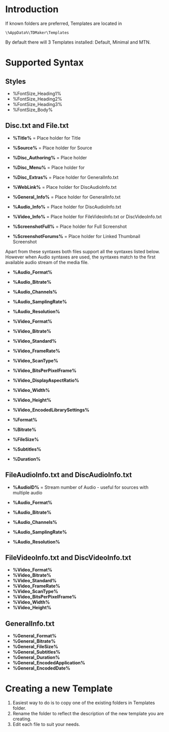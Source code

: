 

# Introduction #

If known folders are preferred, Templates are located in
```
\%AppData%\TDMaker\Templates
```

By default there will 3 Templates installed: Default, Minimal and MTN.

# Supported Syntax #

## Styles ##

  * %FontSize\_Heading1%
  * %FontSize\_Heading2%
  * %FontSize\_Heading3%
  * %FontSize\_Body%

## Disc.txt and File.txt ##

  * **%Title%** = Place holder for Title
  * **%Source%** = Place holder for Source
  * **%Disc\_Authoring%** = Place holder
  * **%Disc\_Menu%** = Place holder for
  * **%Disc\_Extras%** = Place holder for GeneralInfo.txt
  * **%WebLink%** = Place holder for DiscAudioInfo.txt

  * **%General\_Info%** = Place holder for GeneralInfo.txt
  * **%Audio\_Info%** = Place holder for DiscAudioInfo.txt
  * **%Video\_Info%** = Place holder for FileVideoInfo.txt or DiscVideoInfo.txt

  * **%ScreenshotFull%** = Place holder for Full Screenshot
  * **%ScreenshotForums%** = Place holder for Linked Thumbnail Screenshot

Apart from these syntaxes both files support all the syntaxes listed below. However when Audio syntaxes are used, the syntaxes match to the first available audio stream of the media file.

  * **%Audio\_Format%**
  * **%Audio\_Bitrate%**
  * **%Audio\_Channels%**
  * **%Audio\_SamplingRate%**
  * **%Audio\_Resolution%**

  * **%Video\_Format%**
  * **%Video\_Bitrate%**
  * **%Video\_Standard%**
  * **%Video\_FrameRate%**
  * **%Video\_ScanType%**
  * **%Video\_BitsPerPixelFrame%**
  * **%Video\_DisplayAspectRatio%**
  * **%Video\_Width%**
  * **%Video\_Height%**
  * **%Video\_EncodedLibrarySettings%**

  * **%Format%**
  * **%Bitrate%**
  * **%FileSize%**
  * **%Subtitles%**
  * **%Duration%**

## FileAudioInfo.txt and DiscAudioInfo.txt ##

  * **%AudioID%** = Stream number of Audio - useful for sources with multiple audio

  * **%Audio\_Format%**
  * **%Audio\_Bitrate%**
  * **%Audio\_Channels%**
  * **%Audio\_SamplingRate%**
  * **%Audio\_Resolution%**

## FileVideoInfo.txt and DiscVideoInfo.txt ##

  * **%Video\_Format%**
  * **%Video\_Bitrate%**
  * **%Video\_Standard%**
  * **%Video\_FrameRate%**
  * **%Video\_ScanType%**
  * **%Video\_BitsPerPixelFrame%**
  * **%Video\_Width%**
  * **%Video\_Height%**

## GeneralInfo.txt ##

  * **%General\_Format%**
  * **%General\_Bitrate%**
  * **%General\_FileSize%**
  * **%General\_Subtitles%**
  * **%General\_Duration%**
  * **%General\_EncodedApplication%**
  * **%General\_EncodedDate%**

# Creating a new Template #

  1. Easiest way to do is to copy one of the existing folders in Templates folder.
  1. Rename the folder to reflect the description of the new template you are creating.
  1. Edit each file to suit your needs.